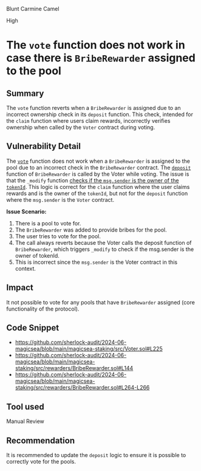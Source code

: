 Blunt Carmine Camel

High

# The `vote` function does not work in case there is `BribeRewarder` assigned to the pool

## Summary

The `vote` function reverts when a `BribeRewarder` is assigned due to an incorrect ownership check in its `deposit` function. This check, intended for the `claim` function where users claim rewards, incorrectly verifies ownership when called by the `Voter` contract during voting.

## Vulnerability Detail

The [`vote`](https://github.com/sherlock-audit/2024-06-magicsea/blob/main/magicsea-staking/src/Voter.sol#L153-L219) function does not work when a `BribeRewarder` is assigned to the pool due to an incorrect check in the `BribeRewarder` contract. The [`deposit`](https://github.com/sherlock-audit/2024-06-magicsea/blob/main/magicsea-staking/src/Voter.sol#L225) function of `BribeRewarder` is called by the Voter while voting. The issue is that the `_modify` function [checks if the `msg.sender` is the owner of the `tokenId`](https://github.com/sherlock-audit/2024-06-magicsea/blob/main/magicsea-staking/src/rewarders/BribeRewarder.sol#L264-L266). This logic is correct for the `claim` function where the user claims rewards and is the owner of the `tokenId`, but not for the `deposit` function where the `msg.sender` is the `Voter` contract.

**Issue Scenario:**
1. There is a pool to vote for.
2. The `BribeRewarder` was added to provide bribes for the pool.
3. The user tries to vote for the pool.
4. The call always reverts because the Voter calls the deposit function of `BribeRewarder`, which triggers `_modify` to check if the msg.sender is the owner of tokenId.
5. This is incorrect since the `msg.sender` is the Voter contract in this context.

## Impact

It not possible to vote for any pools that have `BribeRewarder` assigned (core functionality of the protocol).

## Code Snippet
- https://github.com/sherlock-audit/2024-06-magicsea/blob/main/magicsea-staking/src/Voter.sol#L225
- https://github.com/sherlock-audit/2024-06-magicsea/blob/main/magicsea-staking/src/rewarders/BribeRewarder.sol#L144
- https://github.com/sherlock-audit/2024-06-magicsea/blob/main/magicsea-staking/src/rewarders/BribeRewarder.sol#L264-L266

## Tool used

Manual Review

## Recommendation

It is recommended to update the `deposit` logic to ensure it is possible to correctly vote for the pools.
